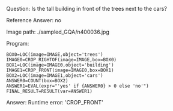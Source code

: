 Question: Is the tall building in front of the trees next to the cars?

Reference Answer: no

Image path: ./sampled_GQA/n400036.jpg

Program:

```
BOX0=LOC(image=IMAGE,object='trees')
IMAGE0=CROP_RIGHTOF(image=IMAGE,box=BOX0)
BOX1=LOC(image=IMAGE0,object='building')
IMAGE1=CROP_FRONT(image=IMAGE0,box=BOX1)
BOX2=LOC(image=IMAGE1,object='cars')
ANSWER0=COUNT(box=BOX2)
ANSWER1=EVAL(expr="'yes' if {ANSWER0} > 0 else 'no'")
FINAL_RESULT=RESULT(var=ANSWER1)
```
Answer: Runtime error: 'CROP_FRONT'

